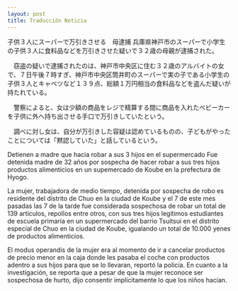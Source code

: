 ```yaml
---
layout: post
title: Traducción Noticia
---
```


子供３人にスーパーで万引きさせる　母逮捕
兵庫県神戸市のスーパーで小学生の子供３人に食料品などを万引きさせた疑いで３２歳の母親が逮捕された。

　窃盗の疑いで逮捕されたのは、神戸市中央区に住む３２歳のアルバイトの女で、７日午後７時すぎ、神戸市中央区筒井町のスーパーで実の子である小学生の子供３人とキャベツなど１３９点、総額１万円相当の食料品などを盗んだ疑いが持たれている。

　警察によると、女は少額の商品をレジで精算する間に商品を入れたベビーカーを子供に外へ持ち出させる手口で万引きしていたという。

　調べに対し女は、自分が万引きした容疑は認めているものの、子どもがやったことについては「黙認していた」と話しているという。

Detienen a madre que hacia robar a sus 3 hijos en el supermercado
Fue detenida madre de 32 años por sospecha de hacer robar a sus tres hijos productos alimenticios en un supemercado de Koube en la prefectura de Hyogo.

La mujer, trabajadora de medio tiempo, detenida por sospecha de robo es residente del distrito de Chuo en la ciudad de Koube y el 7 de este mes pasadas las 7 de la tarde fue considerada sospechosa de robar un total de 139 artículos, repollos entre otros, con sus tres hijos legítimos estudiantes de escuela primaria en un supermercado del barrio Tsuitsui en el distrito especial de Chuo en la ciudad de Koube, igualando un total de 10.000 yenes de productos alimenticios. 

El modus operandis de la mujer era al momento de ir a cancelar productos de precio menor en la caja donde les pasaba el coche con productos adentro a sus hijos para que se lo llevaran, reportó la policía.
En cuanto a la investigación, se reporta que a pesar de que la mujer reconoce ser sospechosa de hurto, dijo consentir implícitamente lo que los niños hacían.
